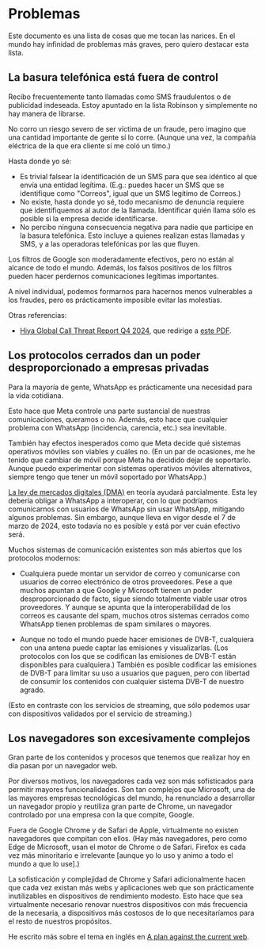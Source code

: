 # Problemas

Este documento es una lista de cosas que me tocan las narices.
En el mundo hay infinidad de problemas más graves, pero quiero destacar esta lista.

## La basura telefónica está fuera de control

Recibo frecuentemente tanto llamadas como SMS fraudulentos o de publicidad indeseada.
Estoy apuntado en la lista Robinson y simplemente no hay manera de librarse.

No corro un riesgo severo de ser víctima de un fraude, pero imagino que una cantidad importante de gente sí lo corre.
(Aunque una vez, la compañía eléctrica de la que era cliente sí me coló un timo.)

Hasta donde yo sé:

* Es trivial falsear la identificación de un SMS para que sea idéntico al que envía una entidad legítima.
  (E.g.: puedes hacer un SMS que se identifique como "Correos", igual que un SMS legítimo de Correos.)
* No existe, hasta donde yo sé, todo mecanismo de denuncia requiere que identifiquemos al autor de la llamada.
  Identificar quién llama sólo es posible si la empresa decide identificarse.
* No percibo ninguna consecuencia negativa para nadie que participe en la basura telefónica.
  Esto incluye a quienes realizan estas llamadas y SMS, y a las operadoras telefónicas por las que fluyen.

Los filtros de Google son moderadamente efectivos, pero no están al alcance de todo el mundo.
Además, los falsos positivos de los filtros pueden hacer perdernos comunicaciones legítimas importantes.

A nivel individual, podemos formarnos para hacernos menos vulnerables a los fraudes, pero es prácticamente imposible evitar las molestias.

Otras referencias:

* [Hiya Global Call Threat Report Q4 2024](https://www.hiya.com/global-call-threat-report), que redirige a [este PDF](https://6751436.fs1.hubspotusercontent-na1.net/hubfs/6751436/Global%20Call%20Threat%20Report_2024Q4.pdf).

## Los protocolos cerrados dan un poder desproporcionado a empresas privadas

Para la mayoría de gente, WhatsApp es prácticamente una necesidad para la vida cotidiana.

Esto hace que Meta controle una parte sustancial de nuestras comunicaciones, queramos o no.
Además, esto hace que cualquier problema con WhatsApp (incidencia, carencia, etc.) sea inevitable.

También hay efectos inesperados como que Meta decide qué sistemas operativos móviles son viables y cuáles no.
(En un par de ocasiones, me he tenido que cambiar de móvil porque Meta ha decidido dejar de soportarlo.
Aunque puedo experimentar con sistemas operativos móviles alternativos, siempre tengo que tener un móvil soportado por WhatsApp.)

[La ley de mercados digitales (DMA)](https://maldita.es/malditatecnologia/20240313/dma-ley-mercados-digitales-usuarios/) en teoría ayudará parcialmente.
Esta ley debería obligar a WhatsApp a interoperar, con lo que podríamos comunicarnos con usuarios de WhatsApp sin usar WhatsApp, mitigando algunos problemas.
Sin embargo, aunque lleva en vigor desde el 7 de marzo de 2024, esto todavía no es posible y está por ver cuán efectivo será.

Muchos sistemas de comunicación existentes son más abiertos que los protocolos modernos:

* Cualquiera puede montar un servidor de correo y comunicarse con usuarios de correo electrónico de otros proveedores.
  Pese a que muchos apuntan a que Google y Microsoft tienen un poder desproporcionado de facto, sigue siendo totalmente viable usar otros proveedores.
  Y aunque se apunta que la interoperabilidad de los correos es causante del spam, muchos otros sistemas cerrados como WhatsApp tienen problemas de spam similares o mayores.

* Aunque no todo el mundo puede hacer emisiones de DVB-T, cualquiera con una antena puede captar las emisiones y visualizarlas.
  (Los protocolos con los que se codifican las emisiones de DVB-T están disponibles para cualquiera.)
  También es posible codificar las emisiones de DVB-T para limitar su uso a usuarios que paguen, pero con libertad de consumir los contenidos con cualquier sistema DVB-T de nuestro agrado.

(Esto en contraste con los servicios de streaming, que sólo podemos usar con dispositivos validados por el servicio de streaming.)

## Los navegadores son excesivamente complejos

Gran parte de los contenidos y procesos que tenemos que realizar hoy en día pasan por un navegador web.

Por diversos motivos, los navegadores cada vez son más sofisticados para permitir mayores funcionalidades.
Son tan complejos que Microsoft, una de las mayores empresas tecnológicas del mundo, ha renunciado a desarrollar un navegador propio y reutiliza gran parte de Chrome, un navegador controlado por una empresa con la que compite, Google.

Fuera de Google Chrome y de Safari de Apple, virtualmente no existen navegadores que compitan con ellos.
(Hay más navegadores, pero como Edge de Microsoft, usan el motor de Chrome o de Safari.
Firefox es cada vez más minoritario e irrelevante [aunque yo lo uso y animo a todo el mundo a que lo use].)

La sofisticación y complejidad de Chrome y Safari adicionalmente hacen que cada vez existan más webs y aplicaciones web que son prácticamente inutilizables en dispositivos de rendimiento modesto.
Esto hace que sea virtualmente necesario renovar nuestros dispositivos con más frecuencia de la necesaria, a dispositivos más costosos de lo que necesitaríamos para el resto de nuestros propósitos.

He escrito más sobre el tema en inglés en [A plan against the current web](../programming/a_plan_against_the_current_web.md).
